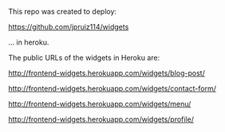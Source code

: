 This repo was created to deploy:

https://github.com/jpruiz114/widgets

... in heroku.

The public URLs of the widgets in Heroku are:

http://frontend-widgets.herokuapp.com/widgets/blog-post/

http://frontend-widgets.herokuapp.com/widgets/contact-form/

http://frontend-widgets.herokuapp.com/widgets/menu/

http://frontend-widgets.herokuapp.com/widgets/profile/
